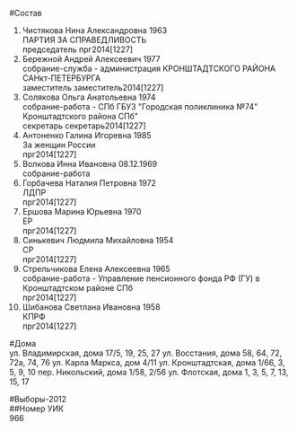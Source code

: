 #Состав  
1. Чистякова Нина Александровна 1963  
    ПАРТИЯ ЗА СПРАВЕДЛИВОСТЬ  
    председатель прг2014[1227]  
2. Бережной Андрей Алексеевич 1977  
    собрание-служба - администрация КРОНШТАДТСКОГО РАЙОНА САНкт-ПЕТЕРБУРГА  
    заместитель заместитель2014[1227]  
3. Солякова Ольга Анатольевна 1974  
    собрание-работа - СПб ГБУЗ "Городская поликлиника №74" Кронштадтского района СПб"  
    секретарь секретарь2014[1227]  
4. Антоненко Галина Игоревна 1985  
    За женщин России  
    прг2014[1227]  
5. Волкова Инна Ивановна 08.12.1969  
    собрание-работа  
6. Горбачева Наталия Петровна 1972  
    ЛДПР  
    прг2014[1227]  
7. Ершова Марина Юрьевна 1970  
    ЕР  
    прг2014[1227]  
8. Синькевич Людмила Михайловна 1954  
    СР  
    прг2014[1227]  
9. Стрельчикова Елена Алексеевна 1965  
    собрание-работа - Управление пенсионного фонда РФ (ГУ) в Кронштадтском районе СПб  
    прг2014[1227]  
10. Шибанова Светлана Ивановна 1958  
    КПРФ  
    прг2014[1227]  
  
#Дома  
ул. Владимирская, дома 17/5, 19, 25, 27 ул. Восстания, дома 58, 64, 72, 72а, 74, 76 ул. Карла Маркса, дом 4/11 ул. Кронштадтская, дома 1/66, 3, 5, 9, 10 пер. Никольский, дома 1/58, 2/56 ул. Флотская, дома 1, 3, 5, 7, 13, 15, 17  
  
#Выборы-2012  
##Номер УИК  
966  

